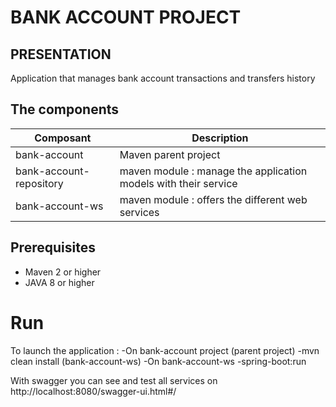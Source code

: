 # BANK ACCOUNT PROJECT

## PRESENTATION

Application that manages bank account transactions and transfers history

## The components

| Composant | Description |
|---|---|	
| bank-account | Maven parent project |
| bank-account-repository | maven module : manage the application models with their service |
| bank-account-ws | maven module : offers the different web services |

## Prerequisites
* Maven 2 or higher
* JAVA 8 or higher

# Run

To launch the application :
	-On bank-account project (parent project)
		-mvn clean install (bank-account-ws)
	-On bank-account-ws
		-spring-boot:run 
		
With swagger you can see and test all services on http://localhost:8080/swagger-ui.html#/